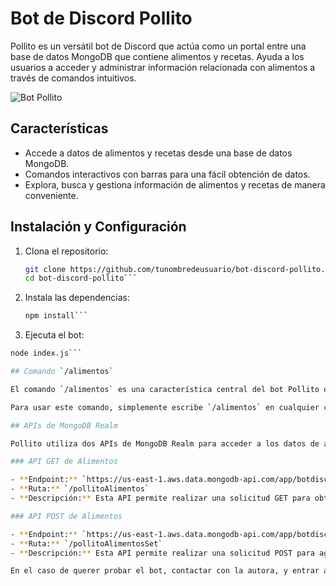 # Bot de Discord Pollito

Pollito es un versátil bot de Discord que actúa como un portal entre una base de datos MongoDB que contiene alimentos y recetas. Ayuda a los usuarios a acceder y administrar información relacionada con alimentos a través de comandos intuitivos.

![Bot Pollito](https://i.imgflip.com/1um67c.jpg?a469488)

## Características

- Accede a datos de alimentos y recetas desde una base de datos MongoDB.
- Comandos interactivos con barras para una fácil obtención de datos.
- Explora, busca y gestiona información de alimentos y recetas de manera conveniente.

## Instalación y Configuración

1. Clona el repositorio:
   ```sh
   git clone https://github.com/tunombredeusuario/bot-discord-pollito.git
   cd bot-discord-pollito```
2. Instala las dependencias:
   ```sh
   npm install```
3. Ejecuta el bot:
```sh
node index.js```

## Comando `/alimentos`

El comando `/alimentos` es una característica central del bot Pollito que permite a los usuarios acceder a la lista de alimentos almacenados en la base de datos. Cuando los usuarios ejecutan este comando, el bot responderá con un embed que muestra la información detallada de cada alimento disponible.

Para usar este comando, simplemente escribe `/alimentos` en cualquier canal de texto donde el bot esté presente.

## APIs de MongoDB Realm

Pollito utiliza dos APIs de MongoDB Realm para acceder a los datos de alimentos y recetas desde la base de datos. A continuación, se describen estas APIs y sus endpoints:

### API GET de Alimentos

- **Endpoint:** `https://us-east-1.aws.data.mongodb-api.com/app/botdiscord-pxxiu/endpoint/pollitoAlimentos`
- **Ruta:** `/pollitoAlimentos`
- **Descripción:** Esta API permite realizar una solicitud GET para obtener la lista de alimentos almacenados en la base de datos.

### API POST de Alimentos

- **Endpoint:** `https://us-east-1.aws.data.mongodb-api.com/app/botdiscord-pxxiu/endpoint/pollitoAlimentosSet`
- **Ruta:** `/pollitoAlimentosSet`
- **Descripción:** Esta API permite realizar una solicitud POST para agregar nuevos alimentos o actualizar información existente en la base de datos.

En el caso de querer probar el bot, contactar con la autora, y entrar al servidor de pruebas

